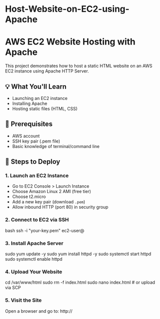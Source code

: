 # Host-Website-on-EC2-using-Apache

# AWS EC2 Website Hosting with Apache

This project demonstrates how to host a static HTML website on an AWS EC2 instance using Apache HTTP Server.

## 💡 What You'll Learn
- Launching an EC2 instance
- Installing Apache
- Hosting static files (HTML, CSS)

## 🧰 Prerequisites
- AWS account
- SSH key pair (.pem file)
- Basic knowledge of terminal/command line

## 🚀 Steps to Deploy

### 1. Launch an EC2 Instance
- Go to EC2 Console > Launch Instance
- Choose Amazon Linux 2 AMI (free tier)
- Choose t2.micro
- Add a new key pair (download `.pem`)
- Allow inbound HTTP (port 80) in security group

### 2. Connect to EC2 via SSH

bash
ssh -i "your-key.pem" ec2-user@<EC2-PUBLIC-IP>

### 3. Install Apache Server

sudo yum update -y
sudo yum install httpd -y
sudo systemctl start httpd
sudo systemctl enable httpd

### 4. Upload Your Website

cd /var/www/html
sudo rm -f index.html
sudo nano index.html  # or upload via SCP

### 5. Visit the Site

Open a browser and go to:
http://<EC2-PUBLIC-IP>


